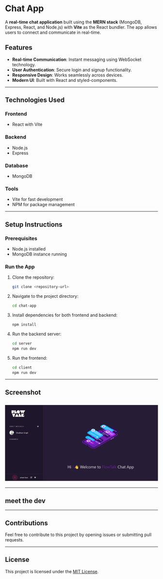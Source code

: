 # Chat App

A **real-time chat application** built using the **MERN stack** (MongoDB, Express, React, and Node.js) with **Vite** as the React bundler. The app allows users to connect and communicate in real-time.

## Features
- **Real-time Communication**: Instant messaging using WebSocket technology.
- **User Authentication**: Secure login and signup functionality.
- **Responsive Design**: Works seamlessly across devices.
- **Modern UI**: Built with React and styled-components.

---

## Technologies Used

### Frontend
- React with Vite

### Backend
- Node.js
- Express

### Database
- MongoDB

### Tools
- Vite for fast development
- NPM for package management

---

## Setup Instructions

### Prerequisites
- Node.js installed
- MongoDB instance running

### Run the App
1. Clone the repository:
   ```bash
   git clone <repository-url>
   ```
2. Navigate to the project directory:
   ```bash
   cd chat-app
   ```
3. Install dependencies for both frontend and backend:
   ```bash
   npm install
   ```
4. Run the backend server:
   ```bash
   cd server
   npm run dev
   ```
5. Run the frontend:
   ```bash
   cd client
   npm run dev
   ```

---

## Screenshot
![Chat App Screenshot](/Frontend/public/Screenshot%202025-01-07%20231015.png)
---
<!-- ![Chat App Screenshot](/Frontend/public/Screenshot%20(20).png) -->
---
## meet the dev
<!-- ![Chat App Screenshot](/Frontend/public/Screenshot%202025-01-03%20180445.png) -->


---

## Contributions
Feel free to contribute to this project by opening issues or submitting pull requests.

---

## License
This project is licensed under the [MIT License](LICENSE).

